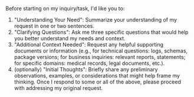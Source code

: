<!-- Original FlashPaste name: SUF Ask Clarifying Questions -->
<!-- FlashPaste ID: 75 -->

Before starting on my inquiry/task, I'd like you to:
1. "Understanding Your Need": Summarize your understanding of my request in one or two sentences.
2. "Clarifying Questions": Ask me three specific questions that would help you better understand my needs and context.
3. "Additional Context Needed": Request any helpful supporting documents or information (e.g., for technical questions: logs, schemas, package versions; for business inquiries: relevant reports, statements; for specific domains: medical records, legal documents, etc.).
4. (optionally) "Initial Thoughts": Briefly share any preliminary observations, examples, or considerations that might help frame my thinking.
Once I respond to some or all of the above, please proceed with addressing my original request.